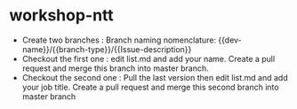 # workshop-ntt

- Create two branches : Branch naming nomenclature: {{dev-name}}/{{branch-type}}/{{Issue-description}}
- Checkout the first one : edit list.md and add your name. Create a pull request and merge this branch into master branch.
- Checkout the second one : Pull the last version then edit list.md and add your job title. Create a pull request and merge this second branch into master branch